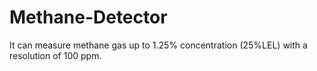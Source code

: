 # Methane-Detector
It can measure methane gas up to 1.25% concentration (25%LEL) with a resolution of 100 ppm.
